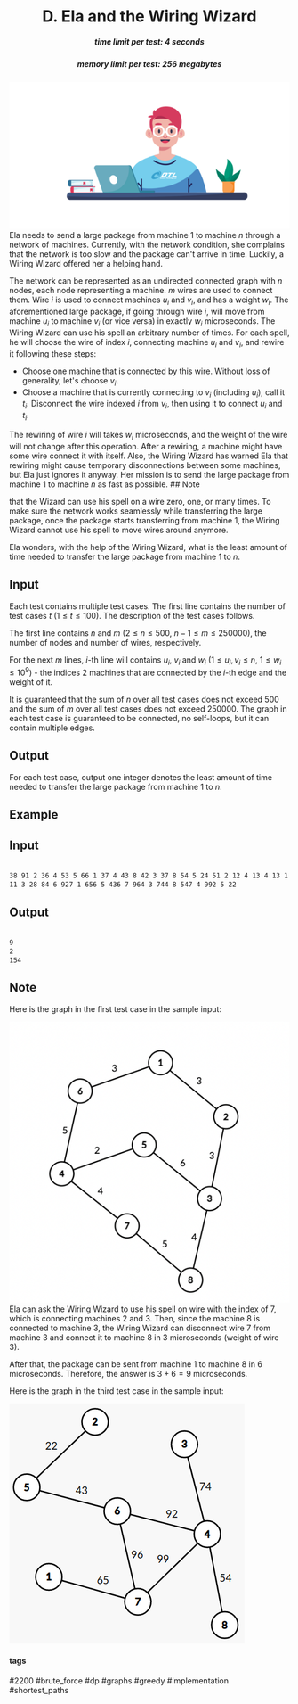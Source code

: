 <h1 style='text-align: center;'> D. Ela and the Wiring Wizard</h1>

<h5 style='text-align: center;'>time limit per test: 4 seconds</h5>
<h5 style='text-align: center;'>memory limit per test: 256 megabytes</h5>

 ![](images/2ac13384224c9790093bb3d06e9e6f2c8ac3965d.png) Ela needs to send a large package from machine $1$ to machine $n$ through a network of machines. Currently, with the network condition, she complains that the network is too slow and the package can't arrive in time. Luckily, a Wiring Wizard offered her a helping hand.

The network can be represented as an undirected connected graph with $n$ nodes, each node representing a machine. $m$ wires are used to connect them. Wire $i$ is used to connect machines $u_i$ and $v_i$, and has a weight $w_i$. The aforementioned large package, if going through wire $i$, will move from machine $u_i$ to machine $v_i$ (or vice versa) in exactly $w_i$ microseconds. The Wiring Wizard can use his spell an arbitrary number of times. For each spell, he will choose the wire of index $i$, connecting machine $u_i$ and $v_i$, and rewire it following these steps:

* Choose one machine that is connected by this wire. Without loss of generality, let's choose $v_i$.
* Choose a machine that is currently connecting to $v_i$ (including $u_i$), call it $t_i$. Disconnect the wire indexed $i$ from $v_i$, then using it to connect $u_i$ and $t_i$.

The rewiring of wire $i$ will takes $w_i$ microseconds, and the weight of the wire will not change after this operation. After a rewiring, a machine might have some wire connect it with itself. Also, the Wiring Wizard has warned Ela that rewiring might cause temporary disconnections between some machines, but Ela just ignores it anyway. Her mission is to send the large package from machine $1$ to machine $n$ as fast as possible. ## Note

 that the Wizard can use his spell on a wire zero, one, or many times. To make sure the network works seamlessly while transferring the large package, once the package starts transferring from machine $1$, the Wiring Wizard cannot use his spell to move wires around anymore.

Ela wonders, with the help of the Wiring Wizard, what is the least amount of time needed to transfer the large package from machine $1$ to $n$.

## Input

Each test contains multiple test cases. The first line contains the number of test cases $t$ ($1 \le t \le 100$). The description of the test cases follows.

The first line contains $n$ and $m$ ($2 \le n \le 500$, $n - 1 \le m \le 250 000$), the number of nodes and number of wires, respectively.

For the next $m$ lines, $i$-th line will contains $u_i$, $v_i$ and $w_i$ ($1 \le u_i, v_i \le n$, $1 \le w_i \le 10^9$) - the indices 2 machines that are connected by the $i$-th edge and the weight of it.

It is guaranteed that the sum of $n$ over all test cases does not exceed $500$ and the sum of $m$ over all test cases does not exceed $250 000$. The graph in each test case is guaranteed to be connected, no self-loops, but it can contain multiple edges.

## Output

For each test case, output one integer denotes the least amount of time needed to transfer the large package from machine $1$ to $n$.

## Example

## Input


```

38 91 2 36 4 53 5 66 1 37 4 43 8 42 3 37 8 54 5 24 51 2 12 4 13 4 13 1 11 3 28 84 6 927 1 656 5 436 7 964 3 744 8 547 4 992 5 22
```
## Output


```

9
2
154

```
## Note

Here is the graph in the first test case in the sample input:

 ![](images/f9ec918ddf0bcf55cfc3ef448f304006986c5054.png) Ela can ask the Wiring Wizard to use his spell on wire with the index of $7$, which is connecting machines $2$ and $3$. Then, since the machine $8$ is connected to machine $3$, the Wiring Wizard can disconnect wire $7$ from machine $3$ and connect it to machine $8$ in $3$ microseconds (weight of wire $3$).

After that, the package can be sent from machine $1$ to machine $8$ in $6$ microseconds. Therefore, the answer is $3 + 6 = 9$ microseconds.

Here is the graph in the third test case in the sample input:

 ![](images/a06cfddb6d85be5a7295fb2306e8ba624a9e5659.png) 

#### tags 

#2200 #brute_force #dp #graphs #greedy #implementation #shortest_paths 